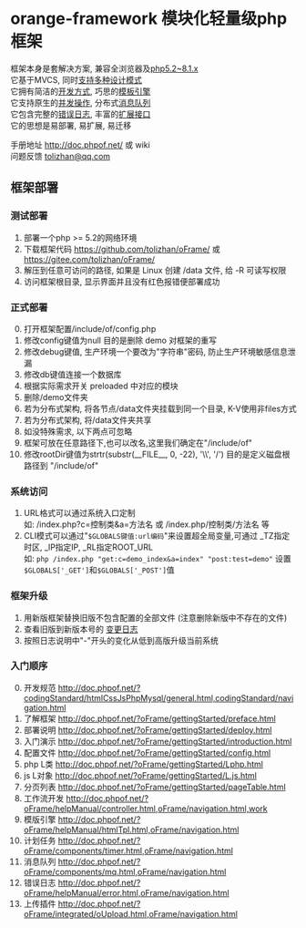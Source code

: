 # orange-framework 模块化轻量级php框架

框架本身是套解决方案, 兼容全浏览器及[php5.2~8.1.x](http://doc.phpof.net/?oFrame/FAQ/namespace.html,oFrame/navigation.html)<br>
它基于MVCS, 同时[支持多种设计模式](http://doc.phpof.net/?oFrame/FAQ/architect.html,oFrame/navigation.html)<br>
它拥有简洁的[开发方式](http://doc.phpof.net/?oFrame/helpManual/controller.html,oFrame/navigation.html,work), 巧思的[模板引擎](http://doc.phpof.net/?oFrame/helpManual/htmlTpl.html,oFrame/navigation.html)<br>
它支持原生的[并发操作](http://doc.phpof.net/?oFrame/components/timer.html,oFrame/navigation.html), 分布式[消息队列](http://doc.phpof.net/?oFrame/components/mq.html,oFrame/navigation.html)<br>
它包含完整的[错误日志](http://doc.phpof.net/?oFrame/helpManual/error.html,oFrame/navigation.html), 丰富的[扩展接口](http://doc.phpof.net/?oFrame/FAQ/baseExtends.html,oFrame/navigation.html)<br>
它的思想是易部署, 易扩展, 易迁移

手册地址 http://doc.phpof.net/ 或 wiki<br>
问题反馈 tolizhan@qq.com

## 框架部署
### 测试部署
1. 部署一个php >= 5.2的网络环境
2. 下载框架代码 https://github.com/tolizhan/oFrame/ 或 https://gitee.com/tolizhan/oFrame/
3. 解压到任意可访问的路径, 如果是 Linux 创建 /data 文件, 给 -R 可读写权限
4. 访问框架根目录, 显示界面并且没有红色报错便部署成功

### 正式部署
0. 打开框架配置/include/of/config.php
1. 修改config键值为null 目的是删除 demo 对框架的重写
2. 修改debug键值, 生产环境一个要改为"字符串"密码, 防止生产环境敏感信息泄漏
3. 修改db键值连接一个数据库
4. 根据实际需求开关 preloaded 中对应的模块
5. 删除/demo文件夹
6. 若为分布式架构, 将各节点/data文件夹挂载到同一个目录, K-V使用非files方式
7. 若为分布式架构, 将/data文件夹共享
8. 如没特殊需求, 以下两点可忽略
9. 框架可放在任意路径下,也可以改名,这里我们确定在"/include/of"
10. 修改rootDir键值为strtr(substr(\_\_FILE\_\_, 0, -22), '\\\\', '/') 目的是定义磁盘根路径到 "/include/of"

### 系统访问
1. URL格式可以通过系统入口定制<br>
    如: /index.php?c=控制类&a=方法名 或 /index.php/控制类/方法名 等
2. CLI模式可以通过"`$GLOBALS键值:url编码`"来设置超全局变量,可通过 _TZ指定时区, _IP指定IP, _RL指定ROOT_URL<br>
    如: `php /index.php "get:c=demo_index&a=index" "post:test=demo"` 设置`$GLOBALS['_GET']`和`$GLOBALS['_POST']`值

### 框架升级
1. 用新版框架替换旧版不包含配置的全部文件 (注意删除新版中不存在的文件)
2. 查看旧版到新版本号的 [变更日志](changelog.txt)
3. 按照日志说明中"-"开头的变化从低到高版升级当前系统

### 入门顺序
0. 开发规范    http://doc.phpof.net/?codingStandard/htmlCssJsPhpMysql/general.html,codingStandard/navigation.html
1. 了解框架    http://doc.phpof.net/?oFrame/gettingStarted/preface.html
2. 部署说明    http://doc.phpof.net/?oFrame/gettingStarted/deploy.html
3. 入门演示    http://doc.phpof.net/?oFrame/gettingStarted/introduction.html
4. 配置文件    http://doc.phpof.net/?oFrame/gettingStarted/config.html
5. php L类     http://doc.phpof.net/?oFrame/gettingStarted/Lphp.html
6. js L对象    http://doc.phpof.net/?oFrame/gettingStarted/L.js.html
7. 分页列表    http://doc.phpof.net/?oFrame/gettingStarted/pageTable.html
8. 工作流开发  http://doc.phpof.net/?oFrame/helpManual/controller.html,oFrame/navigation.html,work
9. 模版引擎    http://doc.phpof.net/?oFrame/helpManual/htmlTpl.html,oFrame/navigation.html
10. 计划任务    http://doc.phpof.net/?oFrame/components/timer.html,oFrame/navigation.html
11. 消息队列    http://doc.phpof.net/?oFrame/components/mq.html,oFrame/navigation.html
12. 错误日志    http://doc.phpof.net/?oFrame/helpManual/error.html,oFrame/navigation.html
13. 上传插件    http://doc.phpof.net/?oFrame/integrated/oUpload.html,oFrame/navigation.html